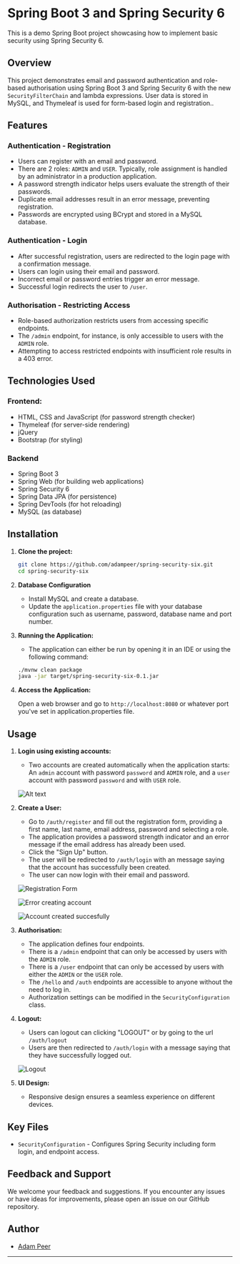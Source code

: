# Spring Boot 3 and Spring Security 6

This is a demo Spring Boot project showcasing how to implement basic security using Spring Security 6.

## Overview

This project demonstrates email and password authentication and role-based authorisation using Spring Boot 3 and Spring Security 6 with the new `SecurityFilterChain` and lambda expressions.
User data is stored in MySQL, and Thymeleaf is used for form-based login and registration..

## Features

### Authentication - Registration

 - Users can register with an email and password.
 - There are 2 roles: `ADMIN` and `USER`. Typically, role assignment is handled by an administrator in a production application.
 - A password strength indicator helps users evaluate the strength of their passwords.
 - Duplicate email addresses result in an error message, preventing registration.
 - Passwords are encrypted using BCrypt and stored in a MySQL database.

 ### Authentication - Login

 - After successful registration, users are redirected to the login page with a confirmation message.
 - Users can login using their email and password.
 - Incorrect email or password entries trigger an error message.
 - Successful login redirects the user to `/user`.

 ### Authorisation - Restricting Access

 - Role-based authorization restricts users from accessing specific endpoints.
 - The `/admin` endpoint, for instance, is only accessible to users with the `ADMIN` role.
 - Attempting to access restricted endpoints with insufficient role results in a 403 error.

 ## Technologies Used

 ### Frontend:

 - HTML, CSS and JavaScript (for password strength checker)
 - Thymeleaf (for server-side rendering)
 - jQuery
 - Bootstrap (for styling)

 ### Backend

 - Spring Boot 3
 - Spring Web (for building web applications)
 - Spring Security 6
 - Spring Data JPA (for persistence)
 - Spring DevTools (for hot reloading)
 - MySQL (as database)

 ## Installation

 1. **Clone the project:**

    ```bash
    git clone https://github.com/adampeer/spring-security-six.git
    cd spring-security-six
    ```

 2. **Database Configuration**

    - Install MySQL and create a database.
    - Update the `application.properties` file with your database configuration such as username, password, database name and port number.

3. **Running the Application:**

    - The application can either be run by opening it in an IDE or using the following command:
    ```bash
    ./mvnw clean package
    java -jar target/spring-security-six-0.1.jar
   ```

4. **Access the Application:**

   Open a web browser and go to `http://localhost:8080` or whatever port you've set in application.properties file.


## Usage


1. **Login using existing accounts:**

    - Two accounts are created automatically when the application starts: An `admin` account with password `password` and `ADMIN` role, and a `user` account with password `password` and with `USER` role.

    ![Alt text](image.png)

2. **Create a User:**

   - Go to `/auth/register` and fill out the registration form, providing a first name, last name, email address, password and selecting a role.
   - The application provides a password strength indicator and an error message if the email address has already been used.
   - Click the "Sign Up" button.
   - The user will be redirected to `/auth/login` with an message saying that the account has successfully been created.
   - The user can now login with their email and password.

   ![Registration Form](image-1.png)

   ![Error creating account](image-3.png)

   ![Account created succesfully](image-2.png)

3. **Authorisation:**

   - The application defines four endpoints. 
   - There is a `/admin` endpoint that can only be accessed by users with the `ADMIN` role.
   - There is a `/user` endpoint that can only be accessed by users with either the `ADMIN` or the `USER` role.
   - The `/hello` and `/auth` endpoints are accessible to anyone without the need to log in.
   - Authorization settings can be modified in the `SecurityConfiguration` class.


4. **Logout:**

    - Users can logout can clicking "LOGOUT" or by going to the url `/auth/logout`
    - Users are then redirected to `/auth/login` with a message saying that they have successfully logged out.

    ![Logout](image-4.png)

5. **UI Design:**

   - Responsive design ensures a seamless experience on different devices.

## Key Files

- `SecurityConfiguration` - Configures Spring Security including form login, and endpoint access.

## Feedback and Support

We welcome your feedback and suggestions. If you encounter any issues or have ideas for improvements, please open an issue on our GitHub repository.

## Author

- [Adam Peer](https://github.com/adampeer)

---

